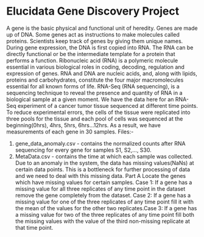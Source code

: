 # Elucidata Gene Discovery Project
 A gene is the basic physical and functional unit of heredity. Genes are made up of DNA. Some
genes act as instructions to make molecules called proteins. Scientists keep track of genes by
giving them unique names. During gene expression, the DNA is first copied into RNA. The RNA
can be directly functional or be the intermediate template for a protein that performs a function.
Ribonucleic acid (RNA) is a polymeric molecule essential in various biological roles in coding,
decoding, regulation and expression of genes. RNA and DNA are nucleic acids, and, along with
lipids, proteins and carbohydrates, constitute the four major macromolecules essential for all
known forms of life.
RNA-Seq (RNA sequencing), is a sequencing technique to reveal the presence and quantity of
RNA in a biological sample at a given moment.
We have the data here for an RNA-Seq experiment of a cancer tumor tissue sequenced at
different time points.
To reduce experimental errors, the cells of the tissue were replicated into three pools for the
tissue and each pool of cells was sequenced at the beginning(0hrs), 4hrs, 5hrs, 6hrs...12hrs.
As a result, we have measurements of each gene in 30 samples.
Files:-
1. gene_data_anomaly.csv - contains the normalized counts after RNA sequencing for
every gene for samples S1, S2,..., S30.
2. MetaData.csv - contains the time at which each sample was collected.
Due to an anomaly in the system, the data has missing values(NaNs) at certain data points.
This is a bottleneck for further processing of data and we need to deal with this missing data.
Part A
Locate the genes which have missing values for certain samples.
Case 1:
If a gene has a missing value for all three replicates of any time point in the dataset remove the
gene completely from the dataset.
Case 2:
If a gene has a missing value for one of the three replicates of any time point fill it with the mean
of the values for the other two replicates.Case 3:
If a gene has a missing value for two of the three replicates of any time point fill both the missing
values with the value of the third non-missing replicate at that time point.

